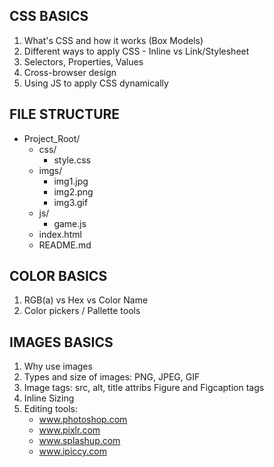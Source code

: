 ## CSS BASICS
1. What's CSS and how it works (Box Models)
2. Different ways to apply CSS - Inline vs Link/Stylesheet
3. Selectors, Properties, Values
4. Cross-browser design
5. Using JS to apply CSS dynamically

## FILE STRUCTURE

- Project_Root/
  - css/
    - style.css
  - imgs/
    - img1.jpg
    - img2.png
    - img3.gif
  - js/
    - game.js
  - index.html
  - README.md


## COLOR BASICS
1. RGB(a) vs Hex vs Color Name
2. Color pickers / Pallette tools


## IMAGES BASICS
1. Why use images
2. Types and size of images: PNG, JPEG, GIF
3. Image tags: src, alt, title attribs
    Figure and Figcaption tags
4. Inline Sizing
5. Editing tools:
    - www.photoshop.com
    - www.pixlr.com
    - www.splashup.com
    - www.ipiccy.com
